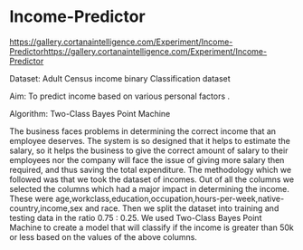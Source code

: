 # Income-Predictor
https://gallery.cortanaintelligence.com/Experiment/Income-Predictorhttps://gallery.cortanaintelligence.com/Experiment/Income-Predictor

Dataset: Adult Census income binary Classification dataset

Aim: To predict income based on various personal factors .

Algorithm:  Two-Class Bayes Point Machine

The business faces problems in determining the correct income that an employee deserves. The system is so designed that it helps to estimate the salary, so it helps the business to give the correct amount of salary to their employees nor the company will face the issue of giving more salary then required, and thus saving the total expenditure.
The methodology which we followed was that we took the dataset of incomes. Out of all the columns we selected the columns which had a major impact in determining the income. These were age,workclass,education,occupation,hours-per-week,native-country,income,sex and race. Then we split the dataset into training and testing data in the ratio 0.75 : 0.25. We used Two-Class Bayes Point Machine to create a model that will classify if the income is greater than 50k or less based on the values of the above columns.
